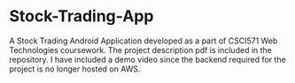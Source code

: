# Stock-Trading-App
A Stock Trading Android Application developed as a part of CSCI571 Web Technologies coursework. The project description pdf is included in the repository.
I have included a demo video since the backend required for the project is no longer hosted on AWS.
